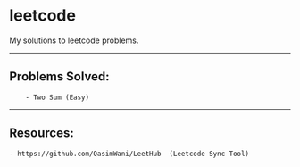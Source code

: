 # leetcode
My solutions to leetcode problems.

________
## Problems Solved:

        - Two Sum (Easy)

________
## Resources:

    - https://github.com/QasimWani/LeetHub  (Leetcode Sync Tool)
